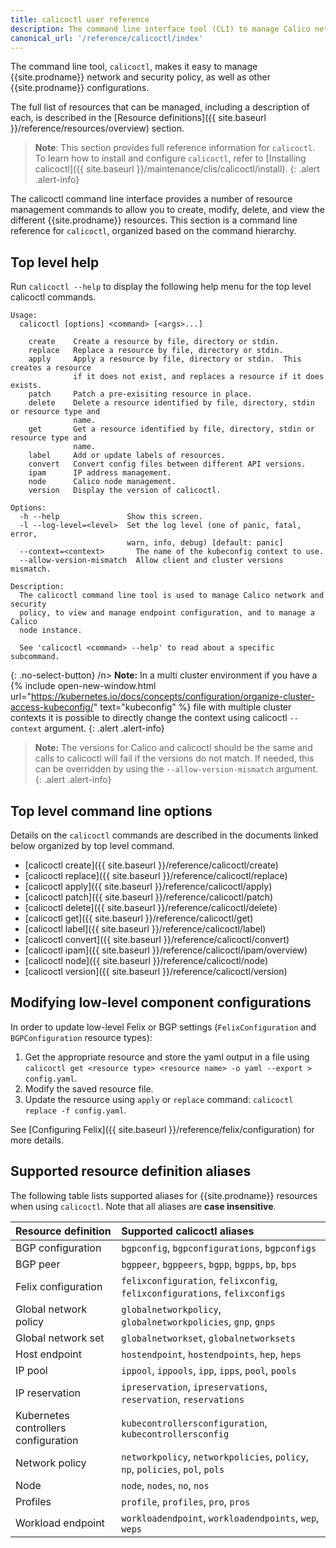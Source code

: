 ```yaml
---
title: calicoctl user reference
description: The command line interface tool (CLI) to manage Calico network and security policy.
canonical_url: '/reference/calicoctl/index'
---
```


The command line tool, `calicoctl`, makes it easy to manage {{site.prodname}}
network and security policy, as well as other {{site.prodname}} configurations.

The full list of resources that can be managed, including a description of each,
is described in the [Resource definitions]({{ site.baseurl }}/reference/resources/overview)
section.

> **Note**: This section provides full reference information for `calicoctl`. To learn
> how to install and configure `calicoctl`, refer to
> [Installing calicoctl]({{ site.baseurl }}/maintenance/clis/calicoctl/install).
{: .alert .alert-info}

The calicoctl command line interface provides a number of resource management
commands to allow you to create, modify, delete, and view the different
{{site.prodname}} resources. This section is a command line reference for
`calicoctl`, organized based on the command hierarchy.

## Top level help

Run `calicoctl --help` to display the following help menu for the top level
calicoctl commands.

```
Usage:
  calicoctl [options] <command> [<args>...]

    create    Create a resource by file, directory or stdin.
    replace   Replace a resource by file, directory or stdin.
    apply     Apply a resource by file, directory or stdin.  This creates a resource
              if it does not exist, and replaces a resource if it does exists.
    patch     Patch a pre-exisiting resource in place.
    delete    Delete a resource identified by file, directory, stdin or resource type and
              name.
    get       Get a resource identified by file, directory, stdin or resource type and
              name.
    label     Add or update labels of resources.
    convert   Convert config files between different API versions.
    ipam      IP address management.
    node      Calico node management.
    version   Display the version of calicoctl.

Options:
  -h --help               Show this screen.
  -l --log-level=<level>  Set the log level (one of panic, fatal, error,
                          warn, info, debug) [default: panic]
  --context=<context>	    The name of the kubeconfig context to use.
  --allow-version-mismatch  Allow client and cluster versions mismatch.

Description:
  The calicoctl command line tool is used to manage Calico network and security
  policy, to view and manage endpoint configuration, and to manage a Calico
  node instance.

  See 'calicoctl <command> --help' to read about a specific subcommand.
```
{: .no-select-button}
/n> **Note:** In a multi cluster environment if you have a {% include open-new-window.html url="https://kubernetes.io/docs/concepts/configuration/organize-cluster-access-kubeconfig/" text="kubeconfig" %} file with multiple cluster contexts it is possible to directly change the context using calicoctl `--context` argument.
{: .alert .alert-info}

> **Note:** The versions for Calico and calicoctl should be the same and calls to calicoctl will fail if the versions do not match. If needed, this can be overridden by using the `--allow-version-mismatch` argument.
{: .alert .alert-info}

## Top level command line options

Details on the `calicoctl` commands are described in the documents linked below
organized by top level command.

-  [calicoctl create]({{ site.baseurl }}/reference/calicoctl/create)
-  [calicoctl replace]({{ site.baseurl }}/reference/calicoctl/replace)
-  [calicoctl apply]({{ site.baseurl }}/reference/calicoctl/apply)
-  [calicoctl patch]({{ site.baseurl }}/reference/calicoctl/patch)
-  [calicoctl delete]({{ site.baseurl }}/reference/calicoctl/delete)
-  [calicoctl get]({{ site.baseurl }}/reference/calicoctl/get)
-  [calicoctl label]({{ site.baseurl }}/reference/calicoctl/label)
-  [calicoctl convert]({{ site.baseurl }}/reference/calicoctl/convert)
-  [calicoctl ipam]({{ site.baseurl }}/reference/calicoctl/ipam/overview)
-  [calicoctl node]({{ site.baseurl }}/reference/calicoctl/node)
-  [calicoctl version]({{ site.baseurl }}/reference/calicoctl/version)

## Modifying low-level component configurations

In order to update low-level Felix or BGP settings (`FelixConfiguration` and `BGPConfiguration` resource types):
1. Get the appropriate resource and store the yaml output in a file using `calicoctl get <resource type> <resource name> -o yaml --export > config.yaml`.
1. Modify the saved resource file.
1. Update the resource using `apply` or `replace` command: `calicoctl replace -f config.yaml`.

See [Configuring Felix]({{ site.baseurl }}/reference/felix/configuration) for more details.

## Supported resource definition aliases

The following table lists supported aliases for {{site.prodname}} resources when using `calicoctl`. Note that all aliases
are **case insensitive**.

| Resource definition                  | Supported calicoctl aliases                                  |
| :----------------------------------- | :----------------------------------------------------------- |
| BGP configuration                    | `bgpconfig`, `bgpconfigurations`, `bgpconfigs`               |
| BGP peer                             | `bgppeer`, `bgppeers`, `bgpp`, `bgpps`, `bp`, `bps`          |
| Felix configuration                  | `felixconfiguration`, `felixconfig`, `felixconfigurations`, `felixconfigs` |
| Global network policy                | `globalnetworkpolicy`, `globalnetworkpolicies`, `gnp`, `gnps` |
| Global network set                   | `globalnetworkset`, `globalnetworksets`                      |
| Host endpoint                        | `hostendpoint`, `hostendpoints`, `hep`, `heps`               |
| IP pool                              | `ippool`, `ippools`, `ipp`, `ipps`, `pool`, `pools`          |
| IP reservation                       | `ipreservation`, `ipreservations`, `reservation`, `reservations` |
| Kubernetes controllers configuration | `kubecontrollersconfiguration`, `kubecontrollersconfig`      |
| Network policy                       | `networkpolicy`, `networkpolicies`, `policy`, `np`, `policies`, `pol`, `pols` |
| Node                                 | `node`, `nodes`, `no`, `nos`                                 |
| Profiles                             | `profile`, `profiles`, `pro`, `pros`                         |
| Workload endpoint                    | `workloadendpoint`, `workloadendpoints`, `wep`, `weps`       |
